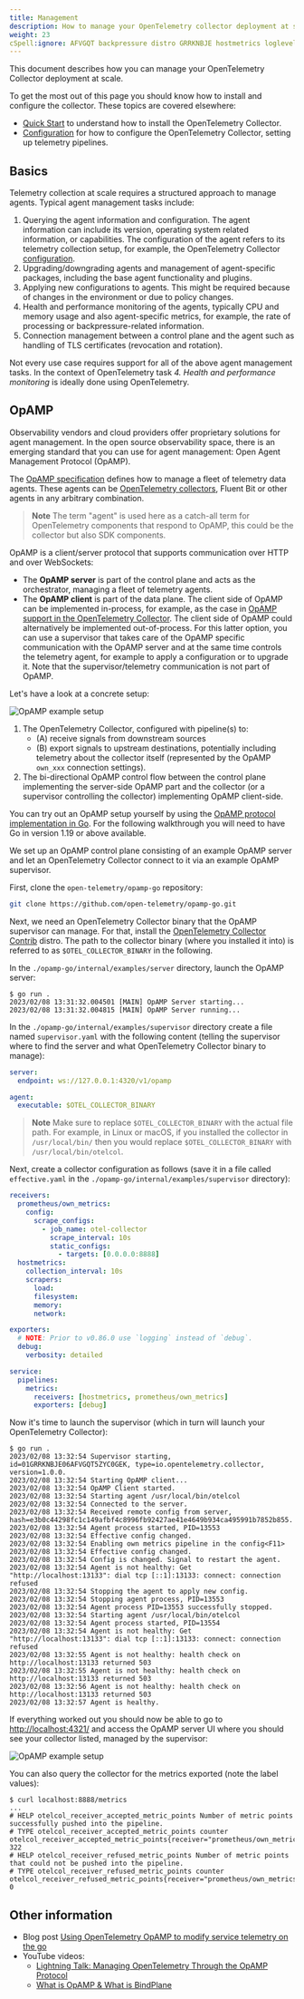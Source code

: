```yaml
---
title: Management
description: How to manage your OpenTelemetry collector deployment at scale
weight: 23
cSpell:ignore: AFVGQT backpressure distro GRRKNBJE hostmetrics loglevel
---
```


This document describes how you can manage your OpenTelemetry Collector
deployment at scale.

To get the most out of this page you should know how to install and configure
the collector. These topics are covered elsewhere:

- [Quick Start](/docs/collector/quick-start/) to understand how to install the
  OpenTelemetry Collector.
- [Configuration][otel-collector-configuration] for how to configure the
  OpenTelemetry Collector, setting up telemetry pipelines.

## Basics

Telemetry collection at scale requires a structured approach to manage agents.
Typical agent management tasks include:

1. Querying the agent information and configuration. The agent information can
   include its version, operating system related information, or capabilities.
   The configuration of the agent refers to its telemetry collection setup, for
   example, the OpenTelemetry Collector
   [configuration][otel-collector-configuration].
1. Upgrading/downgrading agents and management of agent-specific packages,
   including the base agent functionality and plugins.
1. Applying new configurations to agents. This might be required because of
   changes in the environment or due to policy changes.
1. Health and performance monitoring of the agents, typically CPU and memory
   usage and also agent-specific metrics, for example, the rate of processing or
   backpressure-related information.
1. Connection management between a control plane and the agent such as handling
   of TLS certificates (revocation and rotation).

Not every use case requires support for all of the above agent management tasks.
In the context of OpenTelemetry task _4. Health and performance monitoring_ is
ideally done using OpenTelemetry.

## OpAMP

Observability vendors and cloud providers offer proprietary solutions for agent
management. In the open source observability space, there is an emerging
standard that you can use for agent management: Open Agent Management Protocol
(OpAMP).

The [OpAMP specification][opamp-spec] defines how to manage a fleet of telemetry
data agents. These agents can be [OpenTelemetry collectors][otel-collector],
Fluent Bit or other agents in any arbitrary combination.

> **Note** The term "agent" is used here as a catch-all term for OpenTelemetry
> components that respond to OpAMP, this could be the collector but also SDK
> components.

OpAMP is a client/server protocol that supports communication over HTTP and over
WebSockets:

- The **OpAMP server** is part of the control plane and acts as the
  orchestrator, managing a fleet of telemetry agents.
- The **OpAMP client** is part of the data plane. The client side of OpAMP can
  be implemented in-process, for example, as the case in [OpAMP support in the
  OpenTelemetry Collector][opamp-in-otel-collector]. The client side of OpAMP
  could alternatively be implemented out-of-process. For this latter option, you
  can use a supervisor that takes care of the OpAMP specific communication with
  the OpAMP server and at the same time controls the telemetry agent, for
  example to apply a configuration or to upgrade it. Note that the
  supervisor/telemetry communication is not part of OpAMP.

Let's have a look at a concrete setup:

![OpAMP example setup](../img/opamp.svg)

1. The OpenTelemetry Collector, configured with pipeline(s) to:
   - (A) receive signals from downstream sources
   - (B) export signals to upstream destinations, potentially including
     telemetry about the collector itself (represented by the OpAMP `own_xxx`
     connection settings).
1. The bi-directional OpAMP control flow between the control plane implementing
   the server-side OpAMP part and the collector (or a supervisor controlling the
   collector) implementing OpAMP client-side.

You can try out an OpAMP setup yourself by using the [OpAMP protocol
implementation in Go][opamp-go]. For the following walkthrough you will need to
have Go in version 1.19 or above available.

We set up an OpAMP control plane consisting of an example OpAMP
server and let an OpenTelemetry Collector connect to it via an example OpAMP
supervisor.

First, clone the `open-telemetry/opamp-go` repository:

```sh
git clone https://github.com/open-telemetry/opamp-go.git
```

Next, we need an OpenTelemetry Collector binary that the OpAMP supervisor can
manage. For that, install the [OpenTelemetry Collector Contrib][otelcolcontrib]
distro. The path to the collector binary (where you installed it into) is
referred to as `$OTEL_COLLECTOR_BINARY` in the following.

In the `./opamp-go/internal/examples/server` directory, launch the OpAMP server:

```console
$ go run .
2023/02/08 13:31:32.004501 [MAIN] OpAMP Server starting...
2023/02/08 13:31:32.004815 [MAIN] OpAMP Server running...
```

In the `./opamp-go/internal/examples/supervisor` directory create a file named
`supervisor.yaml` with the following content (telling the supervisor where to
find the server and what OpenTelemetry Collector binary to manage):

```yaml
server:
  endpoint: ws://127.0.0.1:4320/v1/opamp

agent:
  executable: $OTEL_COLLECTOR_BINARY
```

> **Note** Make sure to replace `$OTEL_COLLECTOR_BINARY` with the actual file
> path. For example, in Linux or macOS, if you installed the collector in
> `/usr/local/bin/` then you would replace `$OTEL_COLLECTOR_BINARY` with
> `/usr/local/bin/otelcol`.

Next, create a collector configuration as follows (save it in a file called
`effective.yaml` in the `./opamp-go/internal/examples/supervisor` directory):

```yaml
receivers:
  prometheus/own_metrics:
    config:
      scrape_configs:
        - job_name: otel-collector
          scrape_interval: 10s
          static_configs:
            - targets: [0.0.0.0:8888]
  hostmetrics:
    collection_interval: 10s
    scrapers:
      load:
      filesystem:
      memory:
      network:

exporters:
  # NOTE: Prior to v0.86.0 use `logging` instead of `debug`.
  debug:
    verbosity: detailed

service:
  pipelines:
    metrics:
      receivers: [hostmetrics, prometheus/own_metrics]
      exporters: [debug]
```

Now it's time to launch the supervisor (which in turn will launch your
OpenTelemetry Collector):

```console
$ go run .
2023/02/08 13:32:54 Supervisor starting, id=01GRRKNBJE06AFVGQT5ZYC0GEK, type=io.opentelemetry.collector, version=1.0.0.
2023/02/08 13:32:54 Starting OpAMP client...
2023/02/08 13:32:54 OpAMP Client started.
2023/02/08 13:32:54 Starting agent /usr/local/bin/otelcol
2023/02/08 13:32:54 Connected to the server.
2023/02/08 13:32:54 Received remote config from server, hash=e3b0c44298fc1c149afbf4c8996fb92427ae41e4649b934ca495991b7852b855.
2023/02/08 13:32:54 Agent process started, PID=13553
2023/02/08 13:32:54 Effective config changed.
2023/02/08 13:32:54 Enabling own metrics pipeline in the config<F11>
2023/02/08 13:32:54 Effective config changed.
2023/02/08 13:32:54 Config is changed. Signal to restart the agent.
2023/02/08 13:32:54 Agent is not healthy: Get "http://localhost:13133": dial tcp [::1]:13133: connect: connection refused
2023/02/08 13:32:54 Stopping the agent to apply new config.
2023/02/08 13:32:54 Stopping agent process, PID=13553
2023/02/08 13:32:54 Agent process PID=13553 successfully stopped.
2023/02/08 13:32:54 Starting agent /usr/local/bin/otelcol
2023/02/08 13:32:54 Agent process started, PID=13554
2023/02/08 13:32:54 Agent is not healthy: Get "http://localhost:13133": dial tcp [::1]:13133: connect: connection refused
2023/02/08 13:32:55 Agent is not healthy: health check on http://localhost:13133 returned 503
2023/02/08 13:32:55 Agent is not healthy: health check on http://localhost:13133 returned 503
2023/02/08 13:32:56 Agent is not healthy: health check on http://localhost:13133 returned 503
2023/02/08 13:32:57 Agent is healthy.
```

If everything worked out you should now be able to go to
[http://localhost:4321/](http://localhost:4321/) and access the OpAMP server UI
where you should see your collector listed, managed by the supervisor:

![OpAMP example setup](../img/opamp-server-ui.png)

You can also query the collector for the metrics exported (note the label
values):

```console
$ curl localhost:8888/metrics
...
# HELP otelcol_receiver_accepted_metric_points Number of metric points successfully pushed into the pipeline.
# TYPE otelcol_receiver_accepted_metric_points counter
otelcol_receiver_accepted_metric_points{receiver="prometheus/own_metrics",service_instance_id="01GRRKNBJE06AFVGQT5ZYC0GEK",service_name="io.opentelemetry.collector",service_version="1.0.0",transport="http"} 322
# HELP otelcol_receiver_refused_metric_points Number of metric points that could not be pushed into the pipeline.
# TYPE otelcol_receiver_refused_metric_points counter
otelcol_receiver_refused_metric_points{receiver="prometheus/own_metrics",service_instance_id="01GRRKNBJE06AFVGQT5ZYC0GEK",service_name="io.opentelemetry.collector",service_version="1.0.0",transport="http"} 0
```

## Other information

- Blog post [Using OpenTelemetry OpAMP to modify service telemetry on the
  go][blog-opamp-service-telemetry]
- YouTube videos:
  - [Lightning Talk: Managing OpenTelemetry Through the OpAMP
    Protocol][opamp-lt]
  - [What is OpAMP & What is BindPlane][opamp-bindplane]

[otel-collector]: /docs/collector/
[otel-collector-configuration]: /docs/collector/configuration/
[opamp-spec]:
  https://github.com/open-telemetry/opamp-spec/blob/main/specification.md
[opamp-in-otel-collector]:
  https://docs.google.com/document/d/1KtH5atZQUs9Achbce6LiOaJxLbksNJenvgvyKLsJrkc/edit#heading=h.ioikt02qpy5f
[opamp-go]: https://github.com/open-telemetry/opamp-go
[otelcolcontrib]:
  https://github.com/open-telemetry/opentelemetry-collector-releases/releases
[blog-opamp-service-telemetry]: /blog/2022/opamp/
[opamp-lt]: https://www.youtube.com/watch?v=LUsfZFRM4yo
[opamp-bindplane]: https://www.youtube.com/watch?v=N18z2dOJSd8
